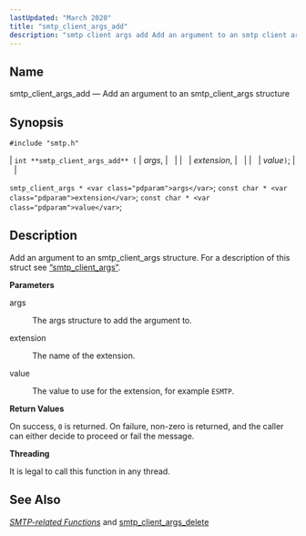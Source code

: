 ```yaml
---
lastUpdated: "March 2020"
title: "smtp_client_args_add"
description: "smtp client args add Add an argument to an smtp client args structure int smtp client args add args extension value smtp client args args const char extension const char value Add an argument to an smtp client args structure For a description of this struct see Section 68 81..."
---
```


<a name="apis.smtp_client_args_add"></a> 
## Name

smtp_client_args_add — Add an argument to an smtp_client_args structure

## Synopsis

`#include "smtp.h"`

| `int **smtp_client_args_add** (` | <var class="pdparam">args</var>, |   |
|   | <var class="pdparam">extension</var>, |   |
|   | <var class="pdparam">value</var>`)`; |   |

`smtp_client_args * <var class="pdparam">args</var>`;
`const char * <var class="pdparam">extension</var>`;
`const char * <var class="pdparam">value</var>`;<a name="idp61835952"></a> 
## Description

Add an argument to an smtp_client_args structure. For a description of this struct see [“smtp_client_args”](/momentum/3/3-api/structs-smtp-client-args).

**<a name="idp61837808"></a> Parameters**

<dl class="variablelist">

<dt>args</dt>

<dd>

The args structure to add the argument to.

</dd>

<dt>extension</dt>

<dd>

The name of the extension.

</dd>

<dt>value</dt>

<dd>

The value to use for the extension, for example `ESMTP`.

</dd>

</dl>

**<a name="idp61844720"></a> Return Values**

On success, `0` is returned. On failure, non-zero is returned, and the caller can either decide to proceed or fail the message.

**<a name="idp61846176"></a> Threading**

It is legal to call this function in any thread.

<a name="idp61847728"></a> 
## See Also

[*SMTP-related Functions*](/momentum/3/3-api/smtp) and [smtp_client_args_delete](/momentum/3/3-api/apis-smtp-client-args-delete)